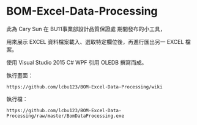 # BOM-Excel-Data-Processing
此為 Cary Sun 在 BU11事業部設計品質保證處 期間發布的小工具，

用來展示 EXCEL 資料檔案載入、選取特定欄位後，再進行匯出另一 EXCEL 檔案。

使用 Visual Studio 2015 C# WPF 引用 OLEDB 撰寫而成。

執行畫面：

    https://github.com/lcbu123/BOM-Excel-Data-Processing/wiki

執行檔：

    https://github.com/lcbu123/BOM-Excel-Data-Processing/raw/master/BomDataProcessing.exe
